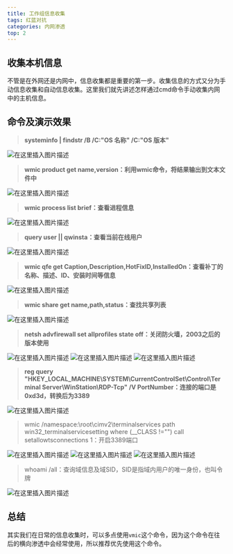 ```yaml
---
title: 工作组信息收集
tags: 红蓝对抗
categories: 内网渗透
top: 2
---
```


## 收集本机信息
不管是在外网还是内网中，信息收集都是重要的第一步。收集信息的方式又分为手动信息收集和自动信息收集。这里我们就先讲述怎样通过cmd命令手动收集内网中的主机信息。

## 命令及演示效果

> **systeminfo | findstr /B /C:"OS 名称" /C:"OS 版本"**

![在这里插入图片描述](https://img-blog.csdnimg.cn/20210307114353404.png)

> **wmic product get name,version：利用wmic命令，将结果输出到文本文件中**

![在这里插入图片描述](https://img-blog.csdnimg.cn/20210307121744649.png?x-oss-process=image/watermark,type_ZmFuZ3poZW5naGVpdGk,shadow_10,text_aHR0cHM6Ly9ibG9nLmNzZG4ubmV0L3dlaXhpbl80NTAwNzA3Mw==,size_16,color_FFFFFF,t_70)
<!--more-->

> **wmic process list brief：查看进程信息**

![在这里插入图片描述](https://img-blog.csdnimg.cn/20210307121856592.png?x-oss-process=image/watermark,type_ZmFuZ3poZW5naGVpdGk,shadow_10,text_aHR0cHM6Ly9ibG9nLmNzZG4ubmV0L3dlaXhpbl80NTAwNzA3Mw==,size_16,color_FFFFFF,t_70)

> **query user || qwinsta：查看当前在线用户**

![在这里插入图片描述](https://img-blog.csdnimg.cn/20210307122040536.png)

> **wmic qfe get Caption,Description,HotFixID,InstalledOn：查看补丁的名称、描述、ID、安装时间等信息**

![在这里插入图片描述](https://img-blog.csdnimg.cn/20210307122228363.png)

> **wmic share get name,path,status：查找共享列表**

![在这里插入图片描述](https://img-blog.csdnimg.cn/20210307122530905.png)

> **netsh advfirewall set allprofiles state off：关闭防火墙，2003之后的版本使用**

![在这里插入图片描述](https://img-blog.csdnimg.cn/20210307122932307.png?x-oss-process=image/watermark,type_ZmFuZ3poZW5naGVpdGk,shadow_10,text_aHR0cHM6Ly9ibG9nLmNzZG4ubmV0L3dlaXhpbl80NTAwNzA3Mw==,size_16,color_FFFFFF,t_70)
![在这里插入图片描述](https://img-blog.csdnimg.cn/20210307122950503.png)
![在这里插入图片描述](https://img-blog.csdnimg.cn/20210307123003264.png?x-oss-process=image/watermark,type_ZmFuZ3poZW5naGVpdGk,shadow_10,text_aHR0cHM6Ly9ibG9nLmNzZG4ubmV0L3dlaXhpbl80NTAwNzA3Mw==,size_16,color_FFFFFF,t_70)

> **reg query "HKEY_LOCAL_MACHINE\SYSTEM\CurrentControlSet\Control\Terminal Server\WinStation\RDP-Tcp" /V PortNumber：连接的端口是0xd3d，转换后为3389**

![在这里插入图片描述](https://img-blog.csdnimg.cn/20210307123456171.png)

> wmic /namespace:\\root\cimv2\terminalservices path win32_terminalservicesetting where (__CLASS !="") call setallowtsconnections 1：开启3389端口

![在这里插入图片描述](https://img-blog.csdnimg.cn/20210307123806716.png?x-oss-process=image/watermark,type_ZmFuZ3poZW5naGVpdGk,shadow_10,text_aHR0cHM6Ly9ibG9nLmNzZG4ubmV0L3dlaXhpbl80NTAwNzA3Mw==,size_16,color_FFFFFF,t_70)
![在这里插入图片描述](https://img-blog.csdnimg.cn/20210307123840191.png?x-oss-process=image/watermark,type_ZmFuZ3poZW5naGVpdGk,shadow_10,text_aHR0cHM6Ly9ibG9nLmNzZG4ubmV0L3dlaXhpbl80NTAwNzA3Mw==,size_16,color_FFFFFF,t_70)
![在这里插入图片描述](https://img-blog.csdnimg.cn/20210307123852661.png?x-oss-process=image/watermark,type_ZmFuZ3poZW5naGVpdGk,shadow_10,text_aHR0cHM6Ly9ibG9nLmNzZG4ubmV0L3dlaXhpbl80NTAwNzA3Mw==,size_16,color_FFFFFF,t_70)

> whoami /all：查询域信息及域SID，SID是指域内用户的唯一身份，也叫令牌

![在这里插入图片描述](https://img-blog.csdnimg.cn/20210307124248556.png?x-oss-process=image/watermark,type_ZmFuZ3poZW5naGVpdGk,shadow_10,text_aHR0cHM6Ly9ibG9nLmNzZG4ubmV0L3dlaXhpbl80NTAwNzA3Mw==,size_16,color_FFFFFF,t_70)


## 总结
其实我们在日常的信息收集时，可以多点使用`vmic`这个命令，因为这个命令在往后的横向渗透中会经常使用，所以推荐优先使用这个命令。

